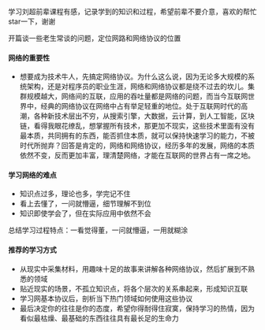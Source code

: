 学习刘超前辈课程有感，记录学到的知识和过程，希望前辈不要介意，喜欢的帮忙star一下，谢谢

开篇谈一些老生常谈的问题，定位网路和网络协议的位置

#### 网络的重要性

 - 想要成为技术牛人，先搞定网络协议。为什么这么说，因为无论多大规模的系统架构，还是对程序员的职业生涯，网络和网络协议都是绕不过去的坎儿。集群规模越大，网络间的互联，应用的吞吐量都是网络的问题，而当今互联网世界中，经典的网络协议在网络中占有举足轻重的地位。处于互联网时代的高潮，各种新技术层出不穷，从搜索引擎，大数据，云计算，到人工智能，区块链，看得我眼花缭乱，想掌握所有技术，那更加不现实，这些技术里面有没有最本质，共同拥有的东西，能否抓住本质，就可以保持快速学习的能力，不被时代所抛弃？回答是肯定的，网络和网络协议，经历多年的发展，网络的本质依然不变，反而更加丰富，理清楚网络，才能在互联网的世界占有一席之地。

#### 学习网络的难点

 - 知识点过多，理论也多，学完记不住
 - 看上去懂了，一问就懵逼，细节理解不到位
 - 知识即使学会了，但在实际应用中依然不会
 
 总结学习过程特点：一看觉得董，一问就懵逼，一用就糊涂
 
#### 推荐的学习方式
 
  - 从现实中采集材料，用趣味十足的故事来讲解各种网络协议，然后扩展到不熟悉的领域
  - 贴近现实的场景，不孤立知识点，将各个层次的关系串起来，形成知识互联
  - 学习网基本协议后，剖析当下热门领域如何使用这些协议
  - 最后决定你的往往是你的态度，希望你得耐得住寂寞，保持学习的热情，因为看似最枯燥、最基础的东西往往具有最长足的生命力
